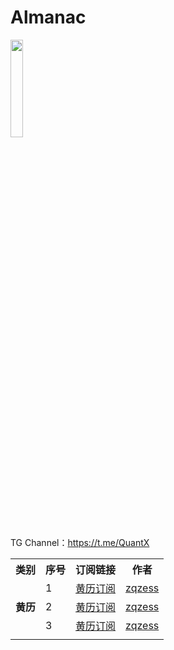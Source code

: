 # Almanac
<a href="https://t.me/GodMoliibot"><img src="https://raw.githubusercontent.com/Moli-X/Resources/main/Icon/Image/Hello.gif" width="20%" height="20%"></a>

TG Channel：https://t.me/QuantX
<table>
    <tr> <th> 类别 </th> <th> 序号 </th>  <th> 订阅链接 </th> <th> 作者 </th>  </tr >
	<tr>
		<td rowspan="3"><strong>黄历</strong></td>
		<td > 1 </td> <td ><a href="https://raw.githubusercontent.com/zqzess/holiday-and-chinese-almanac-calendar/main/holidays_calendar.ics">黄历订阅</a></td><td><a href="https://github.com/zqzess/holiday-and-chinese-almanac-calendar">zqzess</td>
    </tr>
	<tr>
		<td > 2 </td> <td ><a href="https://raw.githubusercontent.com/zqzess/holiday-and-chinese-almanac-calendar/main/holidays_calendar_2.ics">黄历订阅</a></td><td><a href="https://github.com/zqzess/holiday-and-chinese-almanac-calendar">zqzess</td>
    </tr>
	<tr>
		<td > 3 </td> <td ><a href="https://raw.githubusercontent.com/zqzess/holiday-and-chinese-almanac-calendar/main/holidays_calendar_3.ics">黄历订阅</a></td><td><a href="https://github.com/zqzess/holiday-and-chinese-almanac-calendar">zqzess</td>
    </tr>
	<tr>
		<td colspan="4">  </td>
    </tr>
</table>
